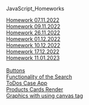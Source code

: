 JavaScript_Homeworks

[Homework 07.11.2022](https://madinamehl.github.io/Frontend_JS/Lesson_09/Homework/)
<br>
[Homework 09.11.2022](https://madinamehl.github.io/Frontend_JS/Lesson_10/Homework/)
<br>
[Homework 26.11.2022](https://mehlmadina.github.io/Frontend_JS/Lesson_14/Homework/)
<br>
[Homework 01.12.2022](https://mehlmadina.github.io/Frontend_JS/Lesson_16/Homework/)
<br>
[Homework 10.12.2022](https://mehlmadina.github.io/Frontend_JS/Lesson_18/Homework/)
<br>
[Homework 17.12.2022](https://mehlmadina.github.io/Frontend_JS/Lesson_20/Homework/)
<br>
[Homework 11.01.2023](https://mehlmadina.github.io/Frontend_JS/Lesson_23/Homework/)
<br></br>
[Buttons](https://mehlmadina.github.io/Frontend_JS/Task/Lesson_05/index.html)
<br>
[Functionality of the Search](https://mehlmadina.github.io/Frontend_JS/Task/Lesson_08/)
<br>
[ToDos Case App](https://mehlmadina.github.io/Frontend_JS/Lesson_18/Classwork/)
<br>
[Products Cards Render](https://mehlmadina.github.io/Frontend_JS/Lesson_18/Homework/)
<br>
[Graphics with using canvas tag](https://mehlmadina.github.io/Frontend_JS/Lesson_22/Classwork/)

